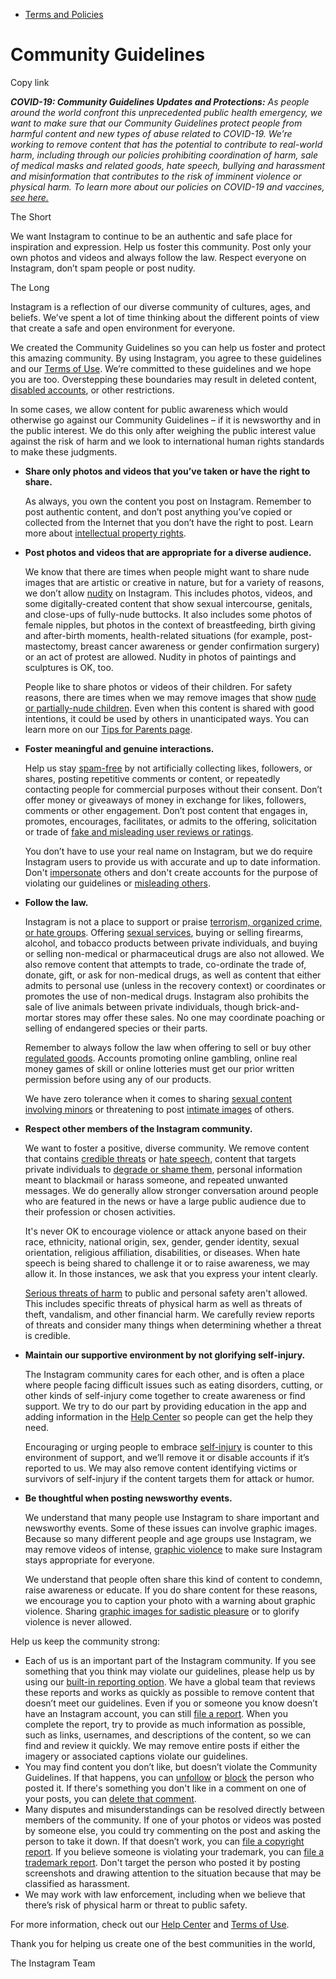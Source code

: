 *   [Terms and Policies](https://help.instagram.com/1417489251945243/?helpref=breadcrumb)

Community Guidelines
====================

Copy link

_**COVID-19: Community Guidelines Updates and Protections:** As people around the world confront this unprecedented public health emergency, we want to make sure that our Community Guidelines protect people from harmful content and new types of abuse related to COVID-19. We’re working to remove content that has the potential to contribute to real-world harm, including through our policies prohibiting coordination of harm, sale of medical masks and related goods, hate speech, bullying and harassment and misinformation that contributes to the risk of imminent violence or physical harm. To learn more about our policies on COVID-19 and vaccines, [see here.](https://help.instagram.com/697825587576762?helpref=faq_content)_

The Short

We want Instagram to continue to be an authentic and safe place for inspiration and expression. Help us foster this community. Post only your own photos and videos and always follow the law. Respect everyone on Instagram, don’t spam people or post nudity.

The Long

Instagram is a reflection of our diverse community of cultures, ages, and beliefs. We’ve spent a lot of time thinking about the different points of view that create a safe and open environment for everyone.

We created the Community Guidelines so you can help us foster and protect this amazing community. By using Instagram, you agree to these guidelines and our [Terms of Use](https://www.instagram.com/legal/terms). We’re committed to these guidelines and we hope you are too. Overstepping these boundaries may result in deleted content, [disabled accounts](https://help.instagram.com/366993040048856?helpref=faq_content), or other restrictions.

In some cases, we allow content for public awareness which would otherwise go against our Community Guidelines – if it is newsworthy and in the public interest. We do this only after weighing the public interest value against the risk of harm and we look to international human rights standards to make these judgments.

*   **Share only photos and videos that you’ve taken or have the right to share.**
    
    As always, you own the content you post on Instagram. Remember to post authentic content, and don’t post anything you’ve copied or collected from the Internet that you don’t have the right to post. Learn more about [intellectual property rights](https://help.instagram.com/126382350847838?helpref=faq_content).
    
*   **Post photos and videos that are appropriate for a diverse audience.**
    
    We know that there are times when people might want to share nude images that are artistic or creative in nature, but for a variety of reasons, we don’t allow [nudity](https://l.instagram.com/?u=https%3A%2F%2Fwww.facebook.com%2Fcommunitystandards%2Fadult_nudity_sexual_activity&e=AT0CPeQJYD9ce9EGHZ1SqRr6aqVVvxMsMDVyLD9tc35V0qUVqG0xEVLA6KOG0PhFJcFFCjYyTcfHfSgK4WOCBDXYAinqy1kjQJ3ICMVBieOvorm80x8EshxhBGJUVdvkeFEs1wtOHVU8fXqD7rR5aQ) on Instagram. This includes photos, videos, and some digitally-created content that show sexual intercourse, genitals, and close-ups of fully-nude buttocks. It also includes some photos of female nipples, but photos in the context of breastfeeding, birth giving and after-birth moments, health-related situations (for example, post-mastectomy, breast cancer awareness or gender confirmation surgery) or an act of protest are allowed. Nudity in photos of paintings and sculptures is OK, too.
    
    People like to share photos or videos of their children. For safety reasons, there are times when we may remove images that show [nude or partially-nude children](https://l.instagram.com/?u=https%3A%2F%2Fwww.facebook.com%2Fcommunitystandards%2Fchild_nudity_sexual_exploitation&e=AT0CPeQJYD9ce9EGHZ1SqRr6aqVVvxMsMDVyLD9tc35V0qUVqG0xEVLA6KOG0PhFJcFFCjYyTcfHfSgK4WOCBDXYAinqy1kjQJ3ICMVBieOvorm80x8EshxhBGJUVdvkeFEs1wtOHVU8fXqD7rR5aQ). Even when this content is shared with good intentions, it could be used by others in unanticipated ways. You can learn more on our [Tips for Parents page](https://help.instagram.com/154475974694511/?helpref=faq_content).
    
*   **Foster meaningful and genuine interactions.**
    
    Help us stay [spam-free](https://l.instagram.com/?u=https%3A%2F%2Fwww.facebook.com%2Fcommunitystandards%2Fspam&e=AT0CPeQJYD9ce9EGHZ1SqRr6aqVVvxMsMDVyLD9tc35V0qUVqG0xEVLA6KOG0PhFJcFFCjYyTcfHfSgK4WOCBDXYAinqy1kjQJ3ICMVBieOvorm80x8EshxhBGJUVdvkeFEs1wtOHVU8fXqD7rR5aQ) by not artificially collecting likes, followers, or shares, posting repetitive comments or content, or repeatedly contacting people for commercial purposes without their consent. Don’t offer money or giveaways of money in exchange for likes, followers, comments or other engagement. Don’t post content that engages in, promotes, encourages, facilitates, or admits to the offering, solicitation or trade of [fake and misleading user reviews or ratings](https://l.instagram.com/?u=https%3A%2F%2Fwww.facebook.com%2Fcommunitystandards%2Ffraud_deception&e=AT0CPeQJYD9ce9EGHZ1SqRr6aqVVvxMsMDVyLD9tc35V0qUVqG0xEVLA6KOG0PhFJcFFCjYyTcfHfSgK4WOCBDXYAinqy1kjQJ3ICMVBieOvorm80x8EshxhBGJUVdvkeFEs1wtOHVU8fXqD7rR5aQ).
    
    You don’t have to use your real name on Instagram, but we do require Instagram users to provide us with accurate and up to date information. Don't [impersonate](https://l.instagram.com/?u=https%3A%2F%2Fwww.facebook.com%2Fcommunitystandards%2Fmisrepresentation&e=AT0CPeQJYD9ce9EGHZ1SqRr6aqVVvxMsMDVyLD9tc35V0qUVqG0xEVLA6KOG0PhFJcFFCjYyTcfHfSgK4WOCBDXYAinqy1kjQJ3ICMVBieOvorm80x8EshxhBGJUVdvkeFEs1wtOHVU8fXqD7rR5aQ) others and don't create accounts for the purpose of violating our guidelines or [misleading others](https://l.instagram.com/?u=https%3A%2F%2Ftransparency.fb.com%2Fpolicies%2Fcommunity-standards%2Finauthentic-behavior%2F&e=AT0CPeQJYD9ce9EGHZ1SqRr6aqVVvxMsMDVyLD9tc35V0qUVqG0xEVLA6KOG0PhFJcFFCjYyTcfHfSgK4WOCBDXYAinqy1kjQJ3ICMVBieOvorm80x8EshxhBGJUVdvkeFEs1wtOHVU8fXqD7rR5aQ).
    
*   **Follow the law.**
    
    Instagram is not a place to support or praise [terrorism, organized crime, or hate groups](https://l.instagram.com/?u=https%3A%2F%2Fwww.facebook.com%2Fcommunitystandards%2Fdangerous_individuals_organizations&e=AT0CPeQJYD9ce9EGHZ1SqRr6aqVVvxMsMDVyLD9tc35V0qUVqG0xEVLA6KOG0PhFJcFFCjYyTcfHfSgK4WOCBDXYAinqy1kjQJ3ICMVBieOvorm80x8EshxhBGJUVdvkeFEs1wtOHVU8fXqD7rR5aQ). Offering [sexual services](https://l.instagram.com/?u=https%3A%2F%2Fwww.facebook.com%2Fcommunitystandards%2Fsexual_solicitation&e=AT0CPeQJYD9ce9EGHZ1SqRr6aqVVvxMsMDVyLD9tc35V0qUVqG0xEVLA6KOG0PhFJcFFCjYyTcfHfSgK4WOCBDXYAinqy1kjQJ3ICMVBieOvorm80x8EshxhBGJUVdvkeFEs1wtOHVU8fXqD7rR5aQ), buying or selling firearms, alcohol, and tobacco products between private individuals, and buying or selling non-medical or pharmaceutical drugs are also not allowed. We also remove content that attempts to trade, co-ordinate the trade of, donate, gift, or ask for non-medical drugs, as well as content that either admits to personal use (unless in the recovery context) or coordinates or promotes the use of non-medical drugs. Instagram also prohibits the sale of live animals between private individuals, though brick-and-mortar stores may offer these sales. No one may coordinate poaching or selling of endangered species or their parts.
    
    Remember to always follow the law when offering to sell or buy other [regulated goods](https://l.instagram.com/?u=https%3A%2F%2Fwww.facebook.com%2Fcommunitystandards%2Fregulated_goods&e=AT0CPeQJYD9ce9EGHZ1SqRr6aqVVvxMsMDVyLD9tc35V0qUVqG0xEVLA6KOG0PhFJcFFCjYyTcfHfSgK4WOCBDXYAinqy1kjQJ3ICMVBieOvorm80x8EshxhBGJUVdvkeFEs1wtOHVU8fXqD7rR5aQ). Accounts promoting online gambling, online real money games of skill or online lotteries must get our prior written permission before using any of our products.
    
    We have zero tolerance when it comes to sharing [sexual content involving minors](https://l.instagram.com/?u=https%3A%2F%2Fwww.facebook.com%2Fcommunitystandards%2Fchild_nudity_sexual_exploitation&e=AT0CPeQJYD9ce9EGHZ1SqRr6aqVVvxMsMDVyLD9tc35V0qUVqG0xEVLA6KOG0PhFJcFFCjYyTcfHfSgK4WOCBDXYAinqy1kjQJ3ICMVBieOvorm80x8EshxhBGJUVdvkeFEs1wtOHVU8fXqD7rR5aQ) or threatening to post [intimate images](https://l.instagram.com/?u=https%3A%2F%2Fwww.facebook.com%2Fcommunitystandards%2Fsexual_exploitation_adults&e=AT0CPeQJYD9ce9EGHZ1SqRr6aqVVvxMsMDVyLD9tc35V0qUVqG0xEVLA6KOG0PhFJcFFCjYyTcfHfSgK4WOCBDXYAinqy1kjQJ3ICMVBieOvorm80x8EshxhBGJUVdvkeFEs1wtOHVU8fXqD7rR5aQ) of others.
    
*   **Respect other members of the Instagram community.**
    
    We want to foster a positive, diverse community. We remove content that contains [credible threats](https://l.instagram.com/?u=https%3A%2F%2Fwww.facebook.com%2Fcommunitystandards%2Fcredible_violence&e=AT0CPeQJYD9ce9EGHZ1SqRr6aqVVvxMsMDVyLD9tc35V0qUVqG0xEVLA6KOG0PhFJcFFCjYyTcfHfSgK4WOCBDXYAinqy1kjQJ3ICMVBieOvorm80x8EshxhBGJUVdvkeFEs1wtOHVU8fXqD7rR5aQ) or [hate speech](https://l.instagram.com/?u=https%3A%2F%2Fwww.facebook.com%2Fcommunitystandards%2Fhate_speech&e=AT0CPeQJYD9ce9EGHZ1SqRr6aqVVvxMsMDVyLD9tc35V0qUVqG0xEVLA6KOG0PhFJcFFCjYyTcfHfSgK4WOCBDXYAinqy1kjQJ3ICMVBieOvorm80x8EshxhBGJUVdvkeFEs1wtOHVU8fXqD7rR5aQ), content that targets private individuals to [degrade or shame them](https://l.instagram.com/?u=https%3A%2F%2Fwww.facebook.com%2Fcommunitystandards%2Fbullying&e=AT0CPeQJYD9ce9EGHZ1SqRr6aqVVvxMsMDVyLD9tc35V0qUVqG0xEVLA6KOG0PhFJcFFCjYyTcfHfSgK4WOCBDXYAinqy1kjQJ3ICMVBieOvorm80x8EshxhBGJUVdvkeFEs1wtOHVU8fXqD7rR5aQ), personal information meant to blackmail or harass someone, and repeated unwanted messages. We do generally allow stronger conversation around people who are featured in the news or have a large public audience due to their profession or chosen activities.
    
    It's never OK to encourage violence or attack anyone based on their race, ethnicity, national origin, sex, gender, gender identity, sexual orientation, religious affiliation, disabilities, or diseases. When hate speech is being shared to challenge it or to raise awareness, we may allow it. In those instances, we ask that you express your intent clearly.
    
    [Serious threats of harm](https://l.instagram.com/?u=https%3A%2F%2Fwww.facebook.com%2Fcommunitystandards%2Fcredible_violence&e=AT0CPeQJYD9ce9EGHZ1SqRr6aqVVvxMsMDVyLD9tc35V0qUVqG0xEVLA6KOG0PhFJcFFCjYyTcfHfSgK4WOCBDXYAinqy1kjQJ3ICMVBieOvorm80x8EshxhBGJUVdvkeFEs1wtOHVU8fXqD7rR5aQ) to public and personal safety aren't allowed. This includes specific threats of physical harm as well as threats of theft, vandalism, and other financial harm. We carefully review reports of threats and consider many things when determining whether a threat is credible.
    
*   **Maintain our supportive environment by not glorifying self-injury.**
    
    The Instagram community cares for each other, and is often a place where people facing difficult issues such as eating disorders, cutting, or other kinds of self-injury come together to create awareness or find support. We try to do our part by providing education in the app and adding information in the [Help Center](https://help.instagram.com/) so people can get the help they need.
    
    Encouraging or urging people to embrace [self-injury](https://l.instagram.com/?u=https%3A%2F%2Fwww.facebook.com%2Fcommunitystandards%2Fsuicide_self_injury_violence&e=AT0CPeQJYD9ce9EGHZ1SqRr6aqVVvxMsMDVyLD9tc35V0qUVqG0xEVLA6KOG0PhFJcFFCjYyTcfHfSgK4WOCBDXYAinqy1kjQJ3ICMVBieOvorm80x8EshxhBGJUVdvkeFEs1wtOHVU8fXqD7rR5aQ) is counter to this environment of support, and we’ll remove it or disable accounts if it’s reported to us. We may also remove content identifying victims or survivors of self-injury if the content targets them for attack or humor.
    
*   **Be thoughtful when posting newsworthy events.**
    
    We understand that many people use Instagram to share important and newsworthy events. Some of these issues can involve graphic images. Because so many different people and age groups use Instagram, we may remove videos of intense, [graphic violence](https://l.instagram.com/?u=https%3A%2F%2Fwww.facebook.com%2Fcommunitystandards%2Fgraphic_violence&e=AT0CPeQJYD9ce9EGHZ1SqRr6aqVVvxMsMDVyLD9tc35V0qUVqG0xEVLA6KOG0PhFJcFFCjYyTcfHfSgK4WOCBDXYAinqy1kjQJ3ICMVBieOvorm80x8EshxhBGJUVdvkeFEs1wtOHVU8fXqD7rR5aQ) to make sure Instagram stays appropriate for everyone.
    
    We understand that people often share this kind of content to condemn, raise awareness or educate. If you do share content for these reasons, we encourage you to caption your photo with a warning about graphic violence. Sharing [graphic images for sadistic pleasure](https://l.instagram.com/?u=https%3A%2F%2Fwww.facebook.com%2Fcommunitystandards%2Fcruel_insensitive&e=AT0CPeQJYD9ce9EGHZ1SqRr6aqVVvxMsMDVyLD9tc35V0qUVqG0xEVLA6KOG0PhFJcFFCjYyTcfHfSgK4WOCBDXYAinqy1kjQJ3ICMVBieOvorm80x8EshxhBGJUVdvkeFEs1wtOHVU8fXqD7rR5aQ) or to glorify violence is never allowed.
    

Help us keep the community strong:

*   Each of us is an important part of the Instagram community. If you see something that you think may violate our guidelines, please help us by using our [built-in reporting option](https://help.instagram.com/165828726894770?helpref=faq_content). We have a global team that reviews these reports and works as quickly as possible to remove content that doesn’t meet our guidelines. Even if you or someone you know doesn’t have an Instagram account, you can still [file a report](https://help.instagram.com/contact/383679321740945). When you complete the report, try to provide as much information as possible, such as links, usernames, and descriptions of the content, so we can find and review it quickly. We may remove entire posts if either the imagery or associated captions violate our guidelines.
*   You may find content you don’t like, but doesn’t violate the Community Guidelines. If that happens, you can [unfollow](https://help.instagram.com/286340048138725?helpref=faq_content) or [block](https://help.instagram.com/426700567389543/?helpref=faq_content) the person who posted it. If there's something you don't like in a comment on one of your posts, you can [delete that comment](https://help.instagram.com/289098941190483?helpref=faq_content).
*   Many disputes and misunderstandings can be resolved directly between members of the community. If one of your photos or videos was posted by someone else, you could try commenting on the post and asking the person to take it down. If that doesn’t work, you can [file a copyright report](https://help.instagram.com/126382350847838?helpref=faq_content). If you believe someone is violating your trademark, you can [file a trademark report](https://help.instagram.com/222826637847963?helpref=faq_content). Don't target the person who posted it by posting screenshots and drawing attention to the situation because that may be classified as harassment.
*   We may work with law enforcement, including when we believe that there’s risk of physical harm or threat to public safety.

For more information, check out our [Help Center](https://help.instagram.com/) and [Terms of Use](https://l.instagram.com/?u=http%3A%2F%2Finstagram.com%2Flegal%2Fterms%2F%23&e=AT0CPeQJYD9ce9EGHZ1SqRr6aqVVvxMsMDVyLD9tc35V0qUVqG0xEVLA6KOG0PhFJcFFCjYyTcfHfSgK4WOCBDXYAinqy1kjQJ3ICMVBieOvorm80x8EshxhBGJUVdvkeFEs1wtOHVU8fXqD7rR5aQ).

Thank you for helping us create one of the best communities in the world,

The Instagram Team